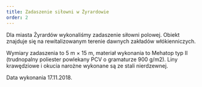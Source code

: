 ```yaml
---
title: Zadaszenie siłowni w Żyrardowie
order: 2
---
```


Dla miasta Żyrardów wykonaliśmy zadaszenie siłowni polowej. Obiekt znajduje się
na rewitalizowanym terenie dawnych zakładów włókienniczych.

Wymiary zadaszenia to 5 m × 15 m, materiał wykonania to Mehatop typ II
(trudnopalny poliester powlekany PCV o gramaturze 900 g/m2). Liny krawędziowe i
okucia narożne wykonane są ze stali nierdzewnej.

Data wykonania 17.11.2018.
